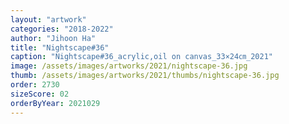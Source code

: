 ```yaml
---
layout: "artwork"
categories: "2018-2022"
author: "Jihoon Ha"
title: "Nightscape#36"
caption: "Nightscape#36_acrylic,oil on canvas_33×24㎝_2021"
image: /assets/images/artworks/2021/nightscape-36.jpg
thumb: /assets/images/artworks/2021/thumbs/nightscape-36.jpg
order: 2730
sizeScore: 02
orderByYear: 2021029
---
```


